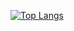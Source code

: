 [![Top Langs](https://github-readme-stats.vercel.app/api/top-langs/?username=dontcryme)](https://github.com/anuraghazra/github-readme-stats)
